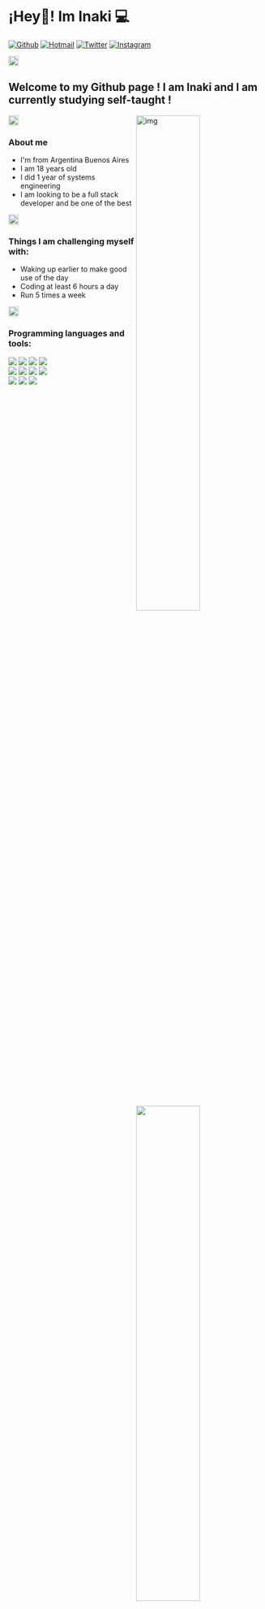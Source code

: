 <h1>¡Hey👋! Im Inaki 💻</h1>

[![Github](https://img.shields.io/badge/-Github-000?style=flat&logo=Github&logoColor=white)](https://github.com/InakiCarcereny)
[![Hotmail](https://img.shields.io/badge/-Gmail-c14438?style=flat&logo=Gmail&logoColor=white)](mailto:inakicarce@hotmail.com.ar)
[![Twitter](https://img.shields.io/badge/-Twitter-000?style=flat&logo=Twitter&logoColor=white)](https://twitter.com/_juancchhi)
[![Instagram](https://img.shields.io/badge/-Instagram-c14438?style=flat&logo=Instagram&logoColor=white)](https://www.instagram.com/inaki.carce/)



<img align='center' src="https://media2.giphy.com/media/QssGEmpkyEOhBCb7e1/200w.webp?cid=790b7611eb2lrpnxhp09xqym8g0kjmn5dyfrazkygqre3nap&ep=v1_stickers_search&rid=200w.webp&ct=s" width="20">  <h2>Welcome to my Github page ! I am Inaki and I am currently studying self-taught ! </h2>

<img align="right" alt="img" src="https://media2.giphy.com/media/v1.Y2lkPTc5MGI3NjExZ3c5ZWR2bjExbnBhNDgzaHVjZjFlNGx6ZmE3NzRpZXEzMWEyeGV4OCZlcD12MV9naWZzX3NlYXJjaCZjdD1n/bGgsc5mWoryfgKBx1u/giphy.webp" width="50%" height="50%" />

<img align='center' src="https://media3.giphy.com/media/v1.Y2lkPTc5MGI3NjExdzJ3eGhuNTNlZ3o3a2t6bjIwazF3ZDQwOWU3bGZ4eWdpYWw2NHNjdyZlcD12MV9zdGlja2Vyc19zZWFyY2gmY3Q9cw/v7SjO1ZNywAPY3O1nm/giphy.gif" width="20"> <h3>About me</h3>
- I'm from Argentina Buenos Aires
- I am 18 years old
- I did 1 year of systems engineering
- I am looking to be a full stack developer and be one of the best


<img align='center' src="https://media2.giphy.com/media/v1.Y2lkPTc5MGI3NjExZnZiMno1NWF5OTNva3N3OW1wbzc4am1najNvYnFyNnV2cTVobjJwOSZlcD12MV9zdGlja2Vyc19zZWFyY2gmY3Q9cw/ZxKi8YcyJn749KZePH/giphy.webp" width="20"> <h3>Things I am challenging myself with:</h3>
- Waking up earlier to make good use of the day
- Coding at least 6 hours a day
- Run 5 times a week


<img align='center' src="https://media4.giphy.com/media/8m4gPv1UFz1jmiCtKd/giphy.gif?cid=ecf05e47qf1pxudx704h0utaf310rvy3tyww6xa1r8z34xvv&ep=v1_gifs_related&rid=giphy.gif&ct=s" width="20"> <h3>Programming languages and tools:</h3>
<p>
  <img width="50%" align="right" src="https://github-readme-stats.vercel.app/api?username=InakiCarcereny&show_icons=true&hide_border=true" />
<code><img src="https://img.icons8.com/color/48/000000/javascript.png"/></code>
<code><img src="https://img.icons8.com/color/48/000000/react-native.png"/></code>
<code><img src="https://img.icons8.com/color/48/000000/nodejs.png"/></code>
<code><img src="https://img.icons8.com/color/48/000000/visual-studio.png"/></code>
<br />
<code><img src="https://img.icons8.com/color/48/000000/npm.png"/></code>
<code><img src="https://img.icons8.com/color/48/000000/css3.png"/></code>
<code><img src="https://img.icons8.com/color/48/000000/html-5.png"/></code>
<code><img src="https://img.icons8.com/color/48/000000/powershell.png"/></code>
<br />
<code><img src="https://img.icons8.com/?size=48&id=20906&format=png"/></code>
<code><img src="https://img.icons8.com/color/48/000000/github--v1.png"/></code>
<code><img src="https://img.icons8.com/?size=48&id=lckHFUP7nJhG&format=png"/></code>
</p>


